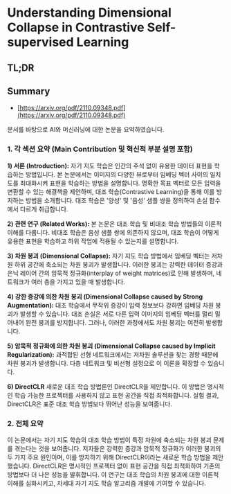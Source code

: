 # Understanding Dimensional Collapse in Contrastive Self-supervised Learning
## TL;DR
## Summary
- [https://arxiv.org/pdf/2110.09348.pdf](https://arxiv.org/pdf/2110.09348.pdf)

문서를 바탕으로 AI와 머신러닝에 대한 논문을 요약하였습니다.

### 1. 각 섹션 요약 (Main Contribution 및 혁신적 부분 설명 포함)

**1) 서론 (Introduction):**
자기 지도 학습은 인간의 주석 없이 유용한 데이터 표현을 학습하는 방법입니다. 본 논문에서는 이미지의 다양한 뷰로부터 임베딩 벡터 사이의 일치도를 최대화시켜 표현을 학습하는 방법을 설명합니다. 명확한 목표 벡터로 모든 입력을 변환할 수 있는 해결책을 제안하며, 대조 학습(Contrastive Learning)을 통해 이를 방지하는 방법을 소개합니다. 대조 학습은 '양성' 및 '음성' 샘플 쌍을 정의하여 손실 함수에서 다르게 취급합니다.

**2) 관련 연구 (Related Works):**
본 논문은 대조 학습 및 비대조 학습 방법들의 이론적 이해를 다룹니다. 비대조 학습은 음성 샘플 쌍에 의존하지 않으며, 대조 학습이 어떻게 유용한 표현을 학습하고 하위 작업에 적용될 수 있는지를 설명합니다.

**3) 차원 붕괴 (Dimensional Collapse):**
자기 지도 학습 방법에서 임베딩 벡터는 저차원 하위 공간에 축소되는 차원 붕괴가 발생합니다. 이러한 붕괴는 강력한 데이터 증강과 은닉 레이어 간의 암묵적 정규화(interplay of weight matrices)로 인해 발생하며, 네트워크가 여러 층을 가지고 있을 때 발생합니다.

**4) 강한 증강에 의한 차원 붕괴 (Dimensional Collapse caused by Strong Augmentation):**
대조 학습에서 무작위 증강이 입력 정보보다 강하면 임베딩 차원 붕괴가 발생할 수 있습니다. 대조 손실은 서로 다른 입력 이미지의 임베딩 벡터를 멀리 밀어내어 완전 붕괴를 방지합니다. 그러나, 이러한 과정에서도 차원 붕괴는 여전히 발생합니다.

**5) 암묵적 정규화에 의한 차원 붕괴 (Dimensional Collapse caused by Implicit Regularization):**
과적합된 선형 네트워크에서는 저차원 솔루션을 찾는 경향 때문에 차원 붕괴가 발생합니다. 다층 네트워크 및 비선형 설정으로 이 이론을 확장할 수 있습니다.

**6) DirectCLR**
새로운 대조 학습 방법론인 DirectCLR을 제안합니다. 이 방법은 명시적인 학습 가능한 프로젝터를 사용하지 않고 표현 공간을 직접 최적화합니다. 실험 결과, DirectCLR은 표준 대조 학습 방법보다 뛰어난 성능을 보여줍니다.

### 2. 전체 요약

이 논문에서는 자기 지도 학습의 대조 학습 방법이 특정 차원에 축소되는 차원 붕괴 문제를 겪는다는 것을 보여줍니다. 저자들은 강력한 증강과 암묵적 정규화가 이러한 붕괴의 두 가지 주요 원인이며, 이를 방지하기 위해 DirectCLR이라는 새로운 학습 방법을 제안했습니다. DirectCLR은 명시적인 프로젝터 없이 표현 공간을 직접 최적화하여 기존의 방법보다 더 나은 성능을 발휘합니다. 이 연구는 대조 학습의 차원 붕괴에 대한 이론적 이해를 심화시키고, 차세대 자기 지도 학습 알고리즘 개발에 기여할 수 있습니다.
